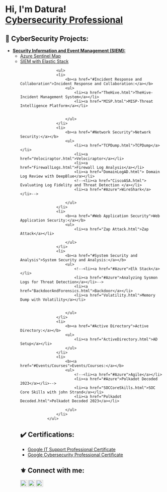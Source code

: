 <h1>Hi, I'm Datura! <br/><a href="https://www.linkedin.com/in/miguel54nogueira/">Cybersecurity Professional</a></h1>

<h2>🔱 CyberSecurity Projects:</h2>

<ul>
					<li>
						<b><a href="#Security Information and Event Management">Security Information and Event Management
								(SIEM):</a></b>
						<ul>
							<li><a href="Azure.html">Azure Sentinel Map</a></li>
							<li><a href="Elastic.html">SIEM with Elastic Stack</a></li>


					<ul>
					<li>
						<b><a href="#Incident Response and Collaboration">Incident Response and Collaboration:</a></b>
						<ul>
							<li><a href="TheHive.html">TheHive-Incident Management System</a></li>
							<li><a href="MISP.html">MISP-Threat Intelligence Platform</a></li>


						</ul>
					</li>
					<li>
						<b><a href="#Network Security">Network Security:</a></b>
						<ul>
							<li><a href="TCPDump.html">TCPDump</a></li>
							<li><a href="Velociraptor.html">Velociraptor</a></li>
							<li><a href="FirewallLogs.html">Firewall Log Analysis</a></li>
							<li><a href="DomainLogAD.html"> Domain Log Review with DeepBlue</a></li>
							<!--<li><a href="CiscoASA.html"> Evaluating Log Fidelity and Threat Detection </a></li>
							<li><a href="#Azure">WireShark</a></li>-->

						</ul>
					</li>
					<li>
						<b><a href="#Web Application Security">Web Application Security:</a></b>
						<ul>
							<li><a href="Zap Attack.html">Zap Attack</a></li>

						</ul>
					</li>
					<li>
						<b><a href="#System Security and Analysis">System Security and Analysis:</a></b>
						<ul>
							<!--<li><a href="#Azure">Elk Stack</a></li>
							<li><a href="#Azure">Analyzing Sysmon Logs for Threat Detection</a></li>-->
							<li><a href="BackdoorAndForensics.html">Backdoor</a></li>
							<li><a href="Volatility.html">Memory Dump with Volatility</a></li>


						</ul>
					</li>
					<li>
						<b><a href="#Active Directory">Active Directory:</a></b>
						<ul>
							<li><a href="ActiveDirectory.html">AD Setup</a></li>
						</ul>
					</li>
					<li>
						<b><a href="#Events/Courses">Events/Courses:</a></b>
						<ul>
							<!--<li><a href="#Azure">Agile</a></li>
							<li><a href="#Azure">Polkadot Decoded 2023</a></li>-->
							<li><a href="SOCCoreSkills.html">SOC Core Skills with john Strand</a></li>
							<li><a href="Polkadot Decoded.html">Polkadot Decoded 2023</a></li>

						</ul>
					</li>
				</ul>


<h2>✔️    Certifications:</h2>

- [Google IT Support Professional Certificate](https://www.credly.com/badges/7280df6c-5888-4ab6-a21f-35d6b2780cf4/public_url)
- [Google Cybersecurity Professional Certificate](https://www.credly.com/badges/b959619b-170e-4bf5-a031-0f6ccb1c09a2/public_url)


<!-- <h2>📜 CTF's</h2> -->



<h2> ⚜️ Connect with me:</h2>


[<img align="left" alt="JoshMadakor | YouTube" width="22px" src="https://cdn.jsdelivr.net/npm/simple-icons@v3/icons/youtube.svg" />][youtube]
[<img align="left" alt="JoshMadakor | Twitter" width="22px" src="https://cdn.jsdelivr.net/npm/simple-icons@v3/icons/twitter.svg" />][twitter]
[<img align="left" alt="JoshMadakor | LinkedIn" width="22px" src="https://cdn.jsdelivr.net/npm/simple-icons@v3/icons/linkedin.svg" />][linkedin]

[twitter]: https://twitter.com/joshmadakor
[youtube]: https://www.youtube.com/c/joshmadakor
[linkedin]: https://www.linkedin.com/in/miguel54nogueira/

<!--

